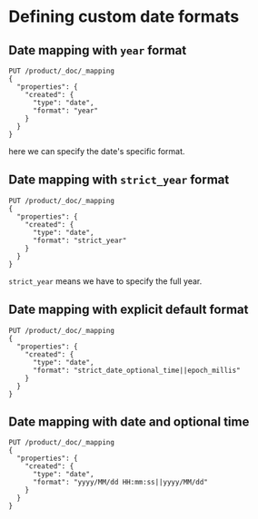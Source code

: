# Defining custom date formats

## Date mapping with `year` format

```
PUT /product/_doc/_mapping
{
  "properties": {
    "created": {
      "type": "date",
      "format": "year"
    }
  }
}
```

here we can specify the date's specific format.

## Date mapping with `strict_year` format

```
PUT /product/_doc/_mapping
{
  "properties": {
    "created": {
      "type": "date",
      "format": "strict_year"
    }
  }
}
```

`strict_year` means we have to specify the full year.

## Date mapping with explicit default format

```
PUT /product/_doc/_mapping
{
  "properties": {
    "created": {
      "type": "date",
      "format": "strict_date_optional_time||epoch_millis"
    }
  }
}
```

## Date mapping with date and optional time

```
PUT /product/_doc/_mapping
{
  "properties": {
    "created": {
      "type": "date",
      "format": "yyyy/MM/dd HH:mm:ss||yyyy/MM/dd"
    }
  }
}
```